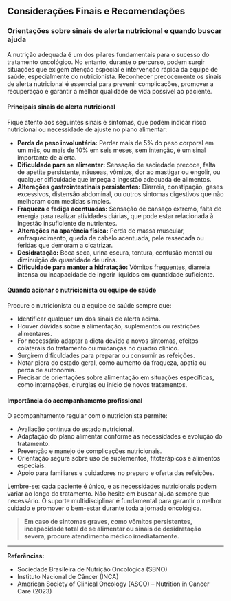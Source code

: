 
## Considerações Finais e Recomendações

### Orientações sobre sinais de alerta nutricional e quando buscar ajuda

A nutrição adequada é um dos pilares fundamentais para o sucesso do tratamento oncológico. No entanto, durante o percurso, podem surgir situações que exigem atenção especial e intervenção rápida da equipe de saúde, especialmente do nutricionista. Reconhecer precocemente os sinais de alerta nutricional é essencial para prevenir complicações, promover a recuperação e garantir a melhor qualidade de vida possível ao paciente.

#### Principais sinais de alerta nutricional

Fique atento aos seguintes sinais e sintomas, que podem indicar risco nutricional ou necessidade de ajuste no plano alimentar:

- **Perda de peso involuntária:** Perder mais de 5% do peso corporal em um mês, ou mais de 10% em seis meses, sem intenção, é um sinal importante de alerta.
- **Dificuldade para se alimentar:** Sensação de saciedade precoce, falta de apetite persistente, náuseas, vômitos, dor ao mastigar ou engolir, ou qualquer dificuldade que impeça a ingestão adequada de alimentos.
- **Alterações gastrointestinais persistentes:** Diarreia, constipação, gases excessivos, distensão abdominal, ou outros sintomas digestivos que não melhoram com medidas simples.
- **Fraqueza e fadiga acentuadas:** Sensação de cansaço extremo, falta de energia para realizar atividades diárias, que pode estar relacionada à ingestão insuficiente de nutrientes.
- **Alterações na aparência física:** Perda de massa muscular, enfraquecimento, queda de cabelo acentuada, pele ressecada ou feridas que demoram a cicatrizar.
- **Desidratação:** Boca seca, urina escura, tontura, confusão mental ou diminuição da quantidade de urina.
- **Dificuldade para manter a hidratação:** Vômitos frequentes, diarreia intensa ou incapacidade de ingerir líquidos em quantidade suficiente.

#### Quando acionar o nutricionista ou equipe de saúde

Procure o nutricionista ou a equipe de saúde sempre que:

- Identificar qualquer um dos sinais de alerta acima.
- Houver dúvidas sobre a alimentação, suplementos ou restrições alimentares.
- For necessário adaptar a dieta devido a novos sintomas, efeitos colaterais do tratamento ou mudanças no quadro clínico.
- Surgirem dificuldades para preparar ou consumir as refeições.
- Notar piora do estado geral, como aumento da fraqueza, apatia ou perda de autonomia.
- Precisar de orientações sobre alimentação em situações específicas, como internações, cirurgias ou início de novos tratamentos.

#### Importância do acompanhamento profissional

O acompanhamento regular com o nutricionista permite:

- Avaliação contínua do estado nutricional.
- Adaptação do plano alimentar conforme as necessidades e evolução do tratamento.
- Prevenção e manejo de complicações nutricionais.
- Orientação segura sobre uso de suplementos, fitoterápicos e alimentos especiais.
- Apoio para familiares e cuidadores no preparo e oferta das refeições.

Lembre-se: cada paciente é único, e as necessidades nutricionais podem variar ao longo do tratamento. Não hesite em buscar ajuda sempre que necessário. O suporte multidisciplinar é fundamental para garantir o melhor cuidado e promover o bem-estar durante toda a jornada oncológica.

> **Em caso de sintomas graves, como vômitos persistentes, incapacidade total de se alimentar ou sinais de desidratação severa, procure atendimento médico imediatamente.**

---
**Referências:**
- Sociedade Brasileira de Nutrição Oncológica (SBNO)
- Instituto Nacional de Câncer (INCA)
- American Society of Clinical Oncology (ASCO) – Nutrition in Cancer Care (2023)
```
